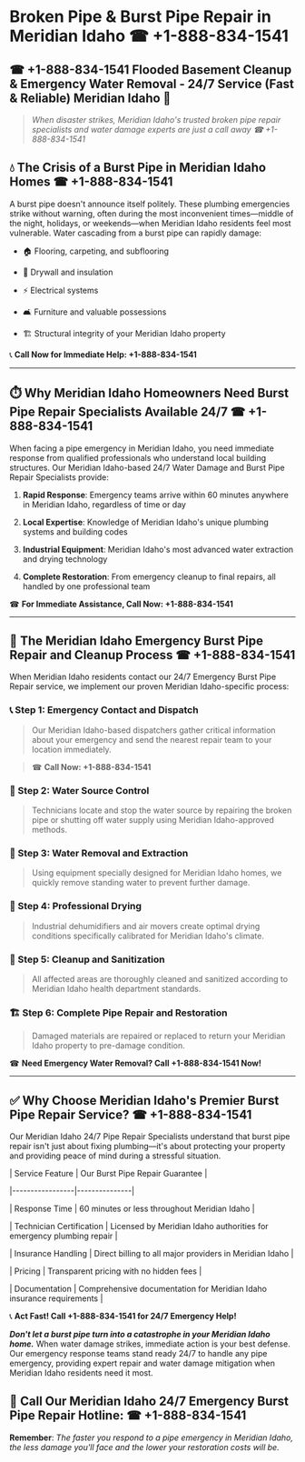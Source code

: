 # Broken Pipe & Burst Pipe Repair in Meridian Idaho ☎ +1-888-834-1541  
## ☎ +1-888-834-1541 Flooded Basement Cleanup & Emergency Water Removal - 24/7 Service (Fast & Reliable) Meridian Idaho 🚨  

> *When disaster strikes, Meridian Idaho's trusted broken pipe repair specialists and water damage experts are just a call away ☎ +1-888-834-1541*  

## 💧 The Crisis of a Burst Pipe in Meridian Idaho Homes ☎ +1-888-834-1541  

A burst pipe doesn't announce itself politely. These plumbing emergencies strike without warning, often during the most inconvenient times—middle of the night, holidays, or weekends—when Meridian Idaho residents feel most vulnerable. Water cascading from a burst pipe can rapidly damage:  

* 🏠 Flooring, carpeting, and subflooring  
* 🧱 Drywall and insulation  
* ⚡ Electrical systems  
* 🛋️ Furniture and valuable possessions  
* 🏗️ Structural integrity of your Meridian Idaho property  

📞 **Call Now for Immediate Help: +1-888-834-1541**  

---  

## ⏱️ Why Meridian Idaho Homeowners Need Burst Pipe Repair Specialists Available 24/7 ☎ +1-888-834-1541  

When facing a pipe emergency in Meridian Idaho, you need immediate response from qualified professionals who understand local building structures. Our Meridian Idaho-based 24/7 Water Damage and Burst Pipe Repair Specialists provide:  

1. **Rapid Response**: Emergency teams arrive within 60 minutes anywhere in Meridian Idaho, regardless of time or day  
2. **Local Expertise**: Knowledge of Meridian Idaho's unique plumbing systems and building codes  
3. **Industrial Equipment**: Meridian Idaho's most advanced water extraction and drying technology  
4. **Complete Restoration**: From emergency cleanup to final repairs, all handled by one professional team  

☎ **For Immediate Assistance, Call Now: +1-888-834-1541**  

---  

## 🔧 The Meridian Idaho Emergency Burst Pipe Repair and Cleanup Process ☎ +1-888-834-1541  

When Meridian Idaho residents contact our 24/7 Emergency Burst Pipe Repair service, we implement our proven Meridian Idaho-specific process:  

### 📞 Step 1: Emergency Contact and Dispatch  
> Our Meridian Idaho-based dispatchers gather critical information about your emergency and send the nearest repair team to your location immediately.  
> ☎ **Call Now: +1-888-834-1541**  

### 🚿 Step 2: Water Source Control  
> Technicians locate and stop the water source by repairing the broken pipe or shutting off water supply using Meridian Idaho-approved methods.  

### 🌊 Step 3: Water Removal and Extraction  
> Using equipment specially designed for Meridian Idaho homes, we quickly remove standing water to prevent further damage.  

### 💨 Step 4: Professional Drying  
> Industrial dehumidifiers and air movers create optimal drying conditions specifically calibrated for Meridian Idaho's climate.  

### 🧼 Step 5: Cleanup and Sanitization  
> All affected areas are thoroughly cleaned and sanitized according to Meridian Idaho health department standards.  

### 🏗️ Step 6: Complete Pipe Repair and Restoration  
> Damaged materials are repaired or replaced to return your Meridian Idaho property to pre-damage condition.  

☎ **Need Emergency Water Removal? Call +1-888-834-1541 Now!**  

---  

## ✅ Why Choose Meridian Idaho's Premier Burst Pipe Repair Service? ☎ +1-888-834-1541  

Our Meridian Idaho 24/7 Pipe Repair Specialists understand that burst pipe repair isn't just about fixing plumbing—it's about protecting your property and providing peace of mind during a stressful situation.  

| Service Feature | Our Burst Pipe Repair Guarantee |  
|-----------------|---------------|  
| Response Time | 60 minutes or less throughout Meridian Idaho |  
| Technician Certification | Licensed by Meridian Idaho authorities for emergency plumbing repair |  
| Insurance Handling | Direct billing to all major providers in Meridian Idaho |  
| Pricing | Transparent pricing with no hidden fees |  
| Documentation | Comprehensive documentation for Meridian Idaho insurance requirements |  

📞 **Act Fast! Call +1-888-834-1541 for 24/7 Emergency Help!**  

***Don't let a burst pipe turn into a catastrophe in your Meridian Idaho home.*** When water damage strikes, immediate action is your best defense. Our emergency response teams stand ready 24/7 to handle any pipe emergency, providing expert repair and water damage mitigation when Meridian Idaho residents need it most.  

## 📱 Call Our Meridian Idaho 24/7 Emergency Burst Pipe Repair Hotline: ☎ +1-888-834-1541  

**Remember**: *The faster you respond to a pipe emergency in Meridian Idaho, the less damage you'll face and the lower your restoration costs will be.*